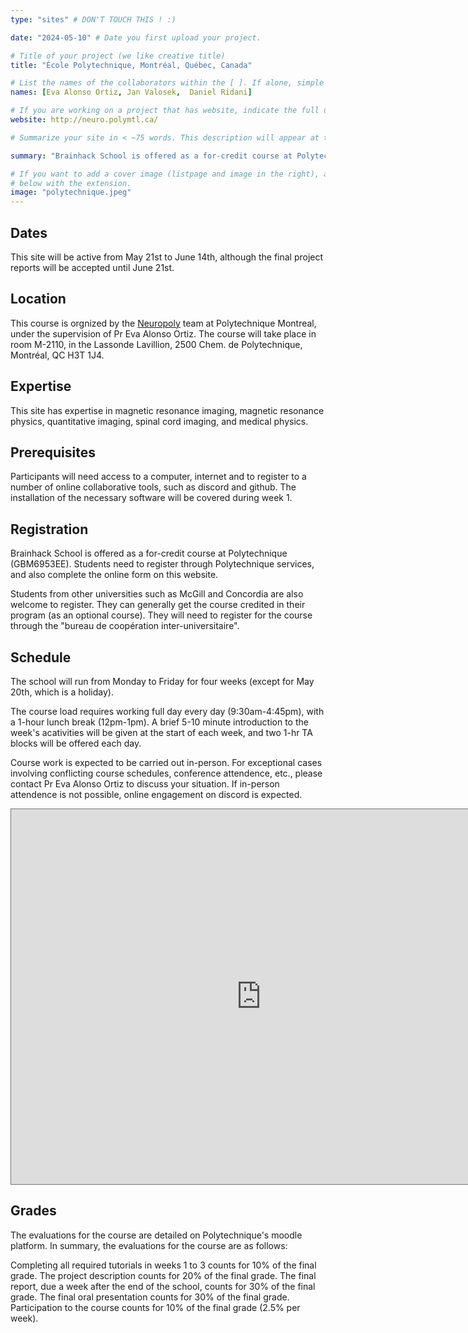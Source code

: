 ```yaml
---
type: "sites" # DON'T TOUCH THIS ! :)

date: "2024-05-10" # Date you first upload your project.

# Title of your project (we like creative title)
title: "École Polytechnique, Montréal, Québec, Canada"

# List the names of the collaborators within the [ ]. If alone, simple put your name within []
names: [Eva Alonso Ortiz, Jan Valosek,  Daniel Ridani]

# If you are working on a project that has website, indicate the full url including "https://" below or leave it empty.
website: http://neuro.polymtl.ca/

# Summarize your site in < ~75 words. This description will appear at the top of your page and on the list page with other sites..

summary: "Brainhack School is offered as a for-credit course at Polytechnique (GBM6953EE). The course is organized by the Neuropoly lab of the electrical engineering department at Polytechnique Montreal, under the supervision of Pr Eva Alonso Ortiz."

# If you want to add a cover image (listpage and image in the right), add it to your directory and indicate the name
# below with the extension.
image: "polytechnique.jpeg"
---
```


## Dates
This site will be active from May 21st to June 14th, although the final project reports will be accepted until June 21st.

## Location
This course is orgnized by the [Neuropoly](https://neuro.polymtl.ca/) team at Polytechnique Montreal, under the supervision of Pr Eva Alonso Ortiz. The course will take place in room M-2110, in the Lassonde Lavillion, 2500 Chem. de Polytechnique, Montréal, QC H3T 1J4. 

## Expertise
This site has expertise in magnetic resonance imaging, magnetic resonance physics, quantitative imaging, spinal cord imaging, and medical physics. 

## Prerequisites
Participants will need access to a computer, internet and to register to a number of online collaborative tools, such as discord and github. The installation of the necessary software will be covered during week 1.

## Registration
Brainhack School is offered as a for-credit course at Polytechnique (GBM6953EE). Students need to register through Polytechnique services, and also complete the online form on this website.

Students from other universities such as McGill and Concordia are also welcome to register. They can generally get the course credited in their program (as an optional course). They will need to register for the course through the "bureau de coopération inter-universitaire".

## Schedule
The school will run from Monday to Friday for four weeks (except for May 20th, which is a holiday). 

The course load requires working full day every day (9:30am-4:45pm), with a 1-hour lunch break (12pm-1pm). A brief 5-10 minute introduction to the week's acativities will be given at the start of each week, and two 1-hr TA blocks will be offered each day. 

Course work is expected to be carried out in-person. For exceptional cases involving conflicting course schedules, conference attendence, etc., please contact Pr Eva Alonso Ortiz to discuss your situation. If in-person attendence is not possible, online engagement on discord is expected.  

<iframe src="https://calendar.google.com/calendar/embed?height=600&wkst=1&ctz=America%2FToronto&bgcolor=%23ffffff&mode=WEEK&src=NmIwNzM3MTMwMmMyZmI2MDBmM2RlMDdmMjUzOWQyYzhkNmEyNTkxNDhmOTA3Zjc1MDdiZjRjYTZiOWVmMmE4ZUBncm91cC5jYWxlbmRhci5nb29nbGUuY29t&color=%23F6BF26" style="border:solid 1px #777" width="800" height="600" frameborder="0" scrolling="no"></iframe>

## Grades
The evaluations for the course are detailed on Polytechnique's moodle platform. In summary, the evaluations for the course are as follows:

Completing all required tutorials in weeks 1 to 3 counts for 10% of the final grade.
The project description counts for 20% of the final grade.
The final report, due a week after the end of the school, counts for 30% of the final grade.
The final oral presentation counts for 30% of the final grade.
Participation to the course counts for 10% of the final grade (2.5% per week).
